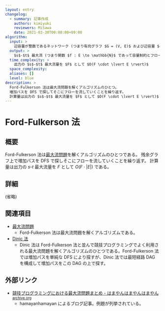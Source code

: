 ```yaml
---
layout: entry
changelog:
  - summary: 記事作成
    authors: kimiyuki
    reviewers: MiSawa
    date: 2021-03-30T00:00:00+09:00
algorithm:
  input: >
    辺容量が整数であるネットワーク (つまり有向グラフ $G = (V, E)$ および辺容量 $c : E \to \mathbb{N}$ および相異なる頂点 $s, t \in V$)
  output: >
    $s$-$t$ 最大流 (つまり関数 $f : E \to \mathbb{N}$ であって容量制約とフロー保存則を満たすもの)
  time_complexity: >
    出力の $s$-$t$ 最大流量を $F$ として $O(F \cdot \lvert E \rvert)$
  space_complexity:
  aliases: []
  level: blue
description: >
  Ford-Fulkerson 法は最大流問題を解くアルゴリズムのひとつ。
  増加パスを DFS で探してそこにフローを流していくことを繰り返す。
  計算量は出力の $s$-$t$ 最大流量を $F$ として $O(F \cdot \lvert E \rvert)$ である。
---
```


# Ford-Fulkerson 法

## 概要

Ford-Fulkerson 法は[最大流問題](/maximum-flow-problem)を解くアルゴリズムのひとつである。
残余グラフ上で増加パスを DFS で探しそこにフローを流していくことを繰り返す。
計算量は出力の $s$-$t$ 最大流量を $F$ として $O(F \cdot \lvert E \rvert)$ である。


## 詳細

(省略)


## 関連項目

-   [最大流問題](/maximum-flow-problem)
    -    Ford-Fulkerson 法は最大流問題を解くアルゴリズムである。
-   [Dinic 法](/dinic)
    -    Dinic 法は Ford-Fulkerson 法と並んで競技プログラミングでよく利用される最大流問題を解くアルゴリズムのひとつである。Ford-Fulkerson 法では増加パスを単純な DFS により探すが、Dinic 法では最短経路 DAG を構成して増加パスをこの DAG の上で探す。


## 外部リンク

-   [競技プログラミングにおける最大流問題まとめ - はまやんはまやんはまやん](https://blog.hamayanhamayan.com/entry/2017/05/09/120217)<sup>[archive.org](https://web.archive.org/web/20210328020304/https://blog.hamayanhamayan.com/entry/2017/05/09/120217)</sup>
    -   <a class="handle">hamayanhamayan</a> によるブログ記事。例題が列挙されている。
